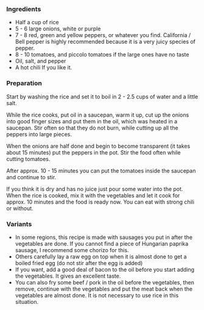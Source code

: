 
### Ingredients
- Half a cup of rice
- 5 - 6 large onions, white or purple
- 7 - 8 red, green and yellow peppers, or whatever you find. California / Bell pepper is highly recommended because it is a very juicy species of pepper.
- 8 - 10 tomatoes, and piccolo tomatoes if the large ones have no taste
- Oil, salt, and pepper
- A hot chili If you like it.

### Preparation
Start by washing the rice and set it to boil in 2 - 2.5 cups of water and a little salt.

 While the rice cooks, put oil in a saucepan, warm it up, cut up the onions into good finger sizes and put them in the oil, which was heated in a saucepan. Stir often so that they do not burn, while cutting up all the peppers into large pieces.

 When the onions are half done and begin to become transparent (it takes about 15 minutes) put the peppers in the pot. Stir the food often while cutting tomatoes.

 After approx. 10 - 15 minutes you can put the tomatoes inside the saucepan and continue to stir.

 If you think it is dry and has no juice just pour some water into the pot. When the rice is cooked, mix it with the vegetables and let it cook for approx. 10 minutes and the food is ready now. You can eat with strong chili or without.

###  Variants

- In some regions, this recipe is made with sausages you put in after the vegetables are done. If you cannot find a piece of Hungarian paprika sausage, I recommend some chorizo for this.
- Others carefully lay a raw egg on top when it is almost done to get a boiled fried egg (do not stir after the egg is added)  
- If you want, add a good deal of bacon to the oil before you start adding the vegetables. It gives an excellent taste.
- You can also fry some beef / pork in the oil before the vegetables, then remove, continue with the vegetables and put the meat back when the vegetables are almost done. It is not necessary to use rice in this situation.

  